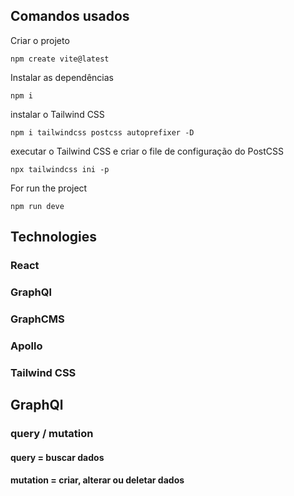## Comandos usados

<p>Criar o projeto</p>
<code>npm create vite@latest</code>

<p>Instalar as dependências</p>
<code>npm i</code>

<p>instalar o Tailwind CSS</p>
<code>npm i tailwindcss postcss autoprefixer -D</code>

<p>executar o Tailwind CSS e criar o file de configuração do PostCSS</p>
<code>npx tailwindcss ini -p</code>

<p>For run the project</p>
<code>npm run deve</code>

## Technologies
  ### React
  ### GraphQl
  ### GraphCMS
  ### Apollo
  ### Tailwind CSS

## GraphQl

### query / mutation

#### query = buscar dados
#### mutation = criar, alterar ou deletar dados




